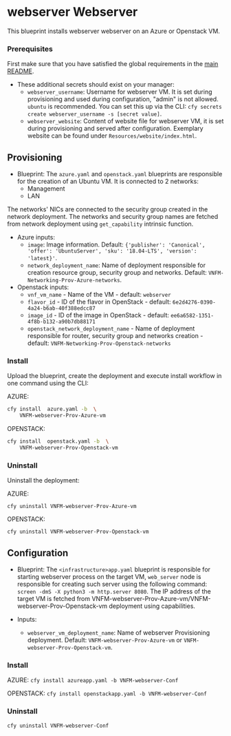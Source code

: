 # webserver Webserver

This blueprint installs webserver webserver on an Azure or Openstack VM.

### Prerequisites

First make sure that you have satisfied the global requirements in the [main README](../README.md).

* These additional secrets should exist on your manager:
  * `webserver_username`: Username for webserver VM. It is set during provisioning and used during configuration, "admin" is not allowed. `ubuntu` is recommended. You can set this up via the CLI: `cfy secrets create webserver_username -s [secret value]`.
  * `webserver_website`: Content of website file for webserver VM, it is set during provisioning and served after configuration. Exemplary website can be found under `Resources/website/index.html`.

## Provisioning

* Blueprint: The `azure.yaml` and `openstack.yaml` blueprints are responsible for the creation of an Ubuntu VM. It is connected to 2 networks:
  * Management
  * LAN

The networks' NICs are connected to the security group created in the network deployment. The networks and security group names are fetched from network deployment using `get_capability` intrinsic function.

* Azure inputs:
  * `image`: Image information. Default: `{'publisher': 'Canonical', 'offer': 'UbuntuServer', 'sku': '18.04-LTS', 'version': 'latest}'`.
  * `network_deployment_name`: Name of deployment responsible for creation resource group, security group and networks. Default: `VNFM-Networking-Prov-Azure-networks`.
* Openstack inputs:
  * `vnf_vm_name` - Name of the VM - default: `webserver`
  * `flavor_id` - ID of the flavor in OpenStack - default: `6e2d4276-0390-4a24-b6ab-40f388edcc87`
  * `image_id` - ID of the image in OpenStack - default: `ee6a6582-1351-4f8b-b132-a90b7db88171`
  * `openstack_network_deployment_name` - Name of deployment responsible for router, security group and networks creation -
      default: `VNFM-Networking-Prov-Openstack-networks`

### Install

Upload the blueprint, create the deployment and execute install workflow in one command using the CLI:

AZURE:
```bash
cfy install  azure.yaml -b  \
    VNFM-webserver-Prov-Azure-vm
```

OPENSTACK:
```bash
cfy install  openstack.yaml -b  \
    VNFM-webserver-Prov-Openstack-vm
```

### Uninstall

Uninstall the deployment:

AZURE:
```
cfy uninstall VNFM-webserver-Prov-Azure-vm
```

OPENSTACK:
```
cfy uninstall VNFM-webserver-Prov-Openstack-vm
```

## Configuration

* Blueprint: The `<infrastructure>app.yaml` blueprint is responsible for starting webserver process on the target VM, `web_server` node is responsible for creating such server using the following command: `screen -dmS -X python3 -m http.server 8080`. The IP address of the target VM is fetched from VNFM-webserver-Prov-Azure-vm/VNFM-webserver-Prov-Openstack-vm deployment using capabilities.

* Inputs:
  * `webserver_vm_deployment_name`: Name of webserver Provisioning deployment. Default: `VNFM-webserver-Prov-Azure-vm` or `VNFM-webserver-Prov-Openstack-vm`.

### Install

AZURE:
`cfy install azureapp.yaml -b VNFM-webserver-Conf`

OPENSTACK:
`cfy install openstackapp.yaml -b VNFM-webserver-Conf`

### Uninstall

`cfy uninstall VNFM-webserver-Conf`
